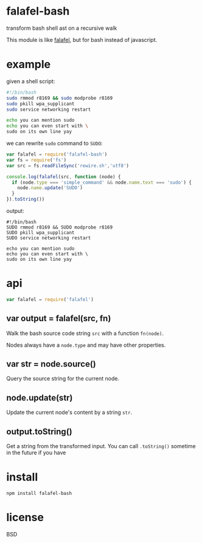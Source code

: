# falafel-bash

transform bash shell ast on a recursive walk

This module is like [falafel][1], but for bash instead of javascript.

[1]: https://npmjs.com/package/falafel-bash

# example

given a shell script:

``` sh
#!/bin/bash
sudo rmmod r8169 && sudo modprobe r8169
sudo pkill wpa_supplicant
sudo service networking restart

echo you can mention sudo
echo you can even start with \
sudo on its own line yay
```

we can rewrite `sudo` command to `SUDO`:

``` js
var falafel = require('falafel-bash')
var fs = require('fs')
var src = fs.readFileSync('rewire.sh','utf8')

console.log(falafel(src, function (node) {
  if (node.type === 'simple_command' && node.name.text === 'sudo') {
    node.name.update('SUDO')
  }
}).toString())
```

output:

```
#!/bin/bash
SUDO rmmod r8169 && SUDO modprobe r8169
SUDO pkill wpa_supplicant
SUDO service networking restart

echo you can mention sudo
echo you can even start with \
sudo on its own line yay
```

# api

``` js
var falafel = require('falafel')
```

## var output = falafel(src, fn)

Walk the bash source code string `src` with a function `fn(node)`.

Nodes always have a `node.type` and may have other properties.

## var str = node.source()

Query the source string for the current node.

## node.update(str)

Update the current node's content by a string `str`.

## output.toString()

Get a string from the transformed input. You can call `.toString()` sometime in
the future if you have 

# install

```
npm install falafel-bash
```

# license

BSD

